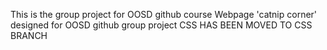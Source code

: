 This is the group project for OOSD github course
Webpage 'catnip corner' designed for OOSD github group project
CSS HAS BEEN MOVED TO CSS BRANCH